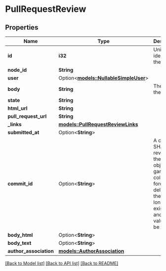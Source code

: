 # PullRequestReview

## Properties

Name | Type | Description | Notes
------------ | ------------- | ------------- | -------------
**id** | **i32** | Unique identifier of the review | 
**node_id** | **String** |  | 
**user** | Option<[**models::NullableSimpleUser**](nullable-simple-user.md)> |  | 
**body** | **String** | The text of the review. | 
**state** | **String** |  | 
**html_url** | **String** |  | 
**pull_request_url** | **String** |  | 
**_links** | [**models::PullRequestReviewLinks**](pull_request_review__links.md) |  | 
**submitted_at** | Option<**String**> |  | [optional]
**commit_id** | Option<**String**> | A commit SHA for the review. If the commit object was garbage collected or forcibly deleted, then it no longer exists in Git and this value will be `null`. | 
**body_html** | Option<**String**> |  | [optional]
**body_text** | Option<**String**> |  | [optional]
**author_association** | [**models::AuthorAssociation**](author-association.md) |  | 

[[Back to Model list]](../README.md#documentation-for-models) [[Back to API list]](../README.md#documentation-for-api-endpoints) [[Back to README]](../README.md)


